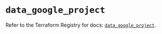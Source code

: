 # `data_google_project`

Refer to the Terraform Registry for docs: [`data_google_project`](https://registry.terraform.io/providers/hashicorp/google/5.24.0/docs/data-sources/project).
